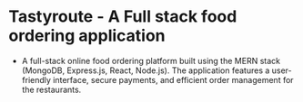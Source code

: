 # Tastyroute - A Full stack food ordering application

- A full-stack online food ordering platform built using the MERN stack (MongoDB, Express.js, React, Node.js). The application features a user-friendly interface, secure payments, and efficient order management for the restaurants.
